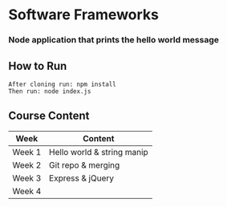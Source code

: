 # Software Frameworks
### Node application that prints the hello world message

## How to Run
	After cloning run: npm install
    Then run: node index.js

## Course Content

|  Week          |Content                        |
|----------------|-------------------------------|
|Week 1          |Hello world & string manip     |
|Week 2          |Git repo & merging             |
|Week 3          |Express & jQuery               |
|Week 4          |                               |
